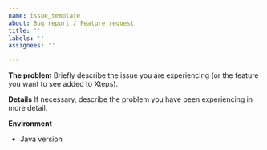 ```yaml
---
name: issue_template
about: Bug report / Feature request
title: ''
labels: ''
assignees: ''

---
```


**The problem**
Briefly describe the issue you are experiencing (or the feature you want to see added to Xteps).

**Details**
If necessary, describe the problem you have been experiencing in more detail.

**Environment**
 - Java version
